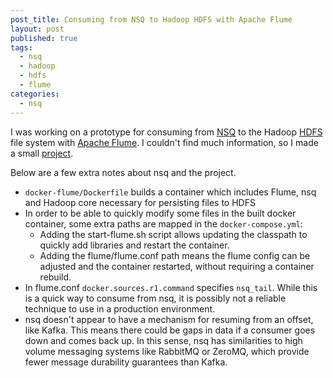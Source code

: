 ```yaml
---
post_title: Consuming from NSQ to Hadoop HDFS with Apache Flume
layout: post
published: true
tags:
  - nsq
  - hadoop
  - hdfs
  - flume
categories:
  - nsq
---
```


I was working on a prototype for consuming from [NSQ](https://nsq.io/) to the Hadoop [HDFS](https://hortonworks.com/apache/hdfs/) file system with [Apache Flume](https://flume.apache.org/). I couldn't find much information, so I made a small [project](https://github.com/lucrussell/flume-nsq).

Below are a few extra notes about nsq and the project.

* `docker-flume/Dockerfile` builds a container which includes Flume, nsq and Hadoop core necessary for persisting files to HDFS
* In order to be able to quickly modify some files in the built docker container, some extra paths are mapped in the `docker-compose.yml`:
  * Adding the start-flume.sh script allows updating the classpath to quickly add libraries and restart the container.
  * Adding the flume/flume.conf path means the flume config can be adjusted and the container restarted, without requiring a container rebuild.
* In flume.conf `docker.sources.r1.command` specifies `nsq_tail`. While this is a quick way to consume from nsq, it is possibly not a reliable technique to use in a production environment.
* nsq doesn't appear to have a mechanism for resuming from an offset, like Kafka. This means there could be gaps in data if a consumer goes down and comes back up. In this sense, nsq has similarities to high volume messaging systems like RabbitMQ or ZeroMQ, which provide fewer message durability guarantees than Kafka.